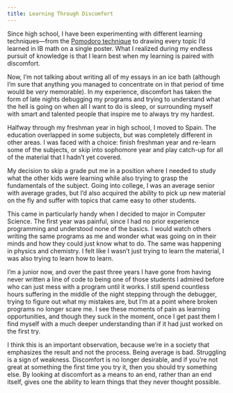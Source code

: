 ```yaml
---
title: Learning Through Discomfort
---
```

Since high school, I have been experimenting with different learning techniques—from the [Pomodoro technique](https://en.wikipedia.org/wiki/Pomodoro_Technique) to drawing every topic I’d learned in IB math on a single poster. What I realized during my endless pursuit of knowledge is that I learn best when my learning is paired with discomfort. 

Now, I’m not talking about writing all of my essays in an ice bath (although I’m sure that anything you managed to concentrate on in that period of time would be _very_ memorable). In my experience, discomfort has taken the form of late nights debugging my programs and trying to understand what the hell is going on when all I want to do is sleep, or surrounding myself with smart and talented people that inspire me to always try my hardest. 

Halfway through my freshman year in high school, I moved to Spain. The education overlapped in some subjects, but was completely different in other areas. I was faced with a choice: finish freshman year and re-learn some of the subjects, or skip into sophomore year  and play catch-up for all of the material that I hadn’t yet covered.

My decision to skip a grade put me in a position where I needed to study what the other kids were learning while also trying to grasp the fundamentals of the subject. Going into college, I was an average senior with average grades, but I’d also acquired the ability to pick up new material on the fly and suffer with topics that came easy to other students. 

This came in particularly handy when I decided to major in Computer Science. The first year was painful, since I had no prior experience programming and understood none of the basics. I would watch others writing the same programs as me and wonder what was going on in their minds and how they could just know what to do. The same was happening in physics and chemistry. I felt like I wasn’t just trying to learn the material, I was also trying to learn how to learn.

I’m a junior now, and over the past three years I have gone from having never written a line of code to being one of those students I admired before who can just mess with a program until it works. I still spend countless hours suffering in the middle of the night stepping through the debugger, trying to figure out what my mistakes are, but I’m at a point where broken programs no longer scare me. I see these moments of pain as learning opportunities, and though they suck in the moment, once I get past them I find myself with a much deeper understanding than if it had just worked on the first try.

I think this is an important observation, because we’re in a society that emphasizes the result and not the process. Being average is bad. Struggling is a sign of weakness. Discomfort is no longer desirable, and if you’re not great at something the first time you try it, then you should try something else. By looking at discomfort as a means to an end, rather than an end itself, gives one the ability to learn things that they never thought possible.